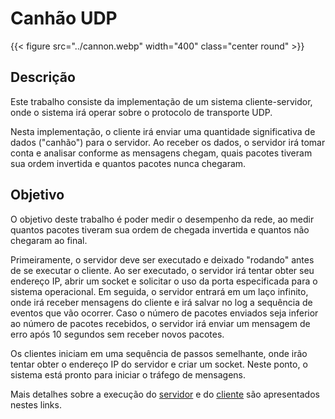 # Canhão UDP 

{{< figure src="../cannon.webp" width="400" class="center round" >}}

## Descrição
Este trabalho consiste da implementação de um sistema cliente-servidor, onde o sistema irá operar sobre o protocolo de transporte UDP.

Nesta implementação, o cliente irá enviar uma quantidade significativa de dados ("canhão") para o servidor. Ao receber os dados, o servidor irá tomar conta e analisar conforme as mensagens chegam, quais pacotes tiveram sua ordem invertida e quantos pacotes nunca chegaram.

## Objetivo
O objetivo deste trabalho é poder medir o desempenho da rede, ao medir quantos pacotes tiveram sua ordem de chegada invertida e quantos não chegaram ao final.

Primeiramente, o servidor deve ser executado e deixado "rodando" antes de se executar o cliente. Ao ser executado, o servidor irá tentar obter seu endereço IP, abrir um socket e solicitar o uso da porta especificada para o sistema operacional. Em seguida, o servidor entrará em um laço infinito, onde irá receber mensagens do cliente e irá salvar no log a sequência de eventos que vão ocorrer. Caso o número de pacotes enviados seja inferior ao número de pacotes recebidos, o servidor irá enviar um mensagem de erro após 10 segundos sem receber novos pacotes.

Os clientes iniciam em uma sequência de passos semelhante, onde irão tentar obter o endereço IP do servidor e criar um socket. Neste ponto, o sistema está pronto para iniciar o tráfego de mensagens.

Mais detalhes sobre a execução do [servidor](../servidor) e do [cliente](../cliente) são apresentados nestes links.